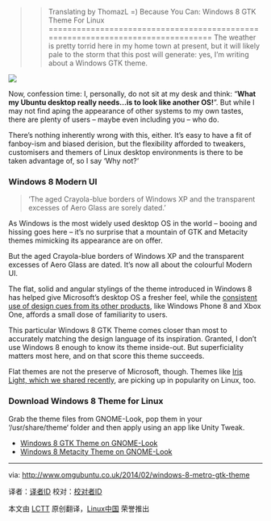 >>Translating by ThomazL =)
Because You Can: Windows 8 GTK Theme For Linux
================================================================================
The weather is pretty torrid here in my home town at present, but it will likely pale to the storm that this post will generate: yes, I’m writing about a Windows GTK theme. 

![](http://www.omgubuntu.co.uk/wp-content/uploads/2014/02/windows-8-gtk-theme.png)

Now, confession time: I, personally, do not sit at my desk and think: “**What my Ubuntu desktop really needs…is to look like another OS!**”. But while I may not find aping the appearance of other systems to my own tastes, there are plenty of users – maybe even including you – who do.

There’s nothing inherently wrong with this, either. It’s easy to have a fit of fanboy-ism and biased derision, but the flexibility afforded to tweakers, customisers and themers of Linux desktop environments is there to be taken advantage of, so I say ‘Why not?‘

### Windows 8 Modern UI ###

> ‘The aged Crayola-blue borders of Windows XP and the transparent excesses of Aero Glass are sorely dated.’

As Windows is the most widely used desktop OS in the world – booing and hissing goes here – it’s no surprise that a mountain of GTK and Metacity themes mimicking its appearance are on offer.

But the aged Crayola-blue borders of Windows XP and the transparent excesses of Aero Glass are dated. It’s now all about the colourful Modern UI.

The flat, solid and angular stylings of the theme introduced in Windows 8 has helped give Microsoft’s desktop OS a fresher feel, while the [consistent use of design cues from its other products][1], like Windows Phone 8 and Xbox One, affords a small dose of familiarity to users.

This particular Windows 8 GTK Theme comes closer than most to accurately matching the design language of its inspiration. Granted, I don’t use Windows 8 enough to know its theme inside-out. But superficiality matters most here, and on that score this theme succeeds.

Flat themes are not the preserve of Microsoft, though. Themes like [Iris Light, which we shared recently][2], are picking up in popularity on Linux, too.

### Download Windows 8 Theme for Linux ###

Grab the theme files from GNOME-Look, pop them in your ‘/usr/share/theme‘ folder and then apply using an app like Unity Tweak.

- [Windows 8 GTK Theme on GNOME-Look][3]
- [Windows 8 Metacity Theme on GNOME-Look][4]

--------------------------------------------------------------------------------

via: http://www.omgubuntu.co.uk/2014/02/windows-8-metro-gtk-theme

译者：[译者ID](https://github.com/译者ID) 校对：[校对者ID](https://github.com/校对者ID)

本文由 [LCTT](https://github.com/LCTT/TranslateProject) 原创翻译，[Linux中国](http://linux.cn/) 荣誉推出

[1]:http://en.wikipedia.org/wiki/Metro_(design_language)
[2]:http://www.omgubuntu.co.uk/2014/01/iris-flat-gtk-theme-for-linux
[3]:http://gnome-look.org/content/show.php?content=158721
[4]:http://gnome-look.org/content/show.php/Windows+8+modern+UI?content=157024
